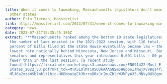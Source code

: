 ```yaml
---
title: When it comes to lawmaking, Massachusetts legislators don’t measure up to
  other states
author: Erin Tiernan, MassterList
link: https://massterlist.com/2023/07/31/when-it-comes-to-lawmaking-massachusetts-legislators-dont-measure-up-to-other-states/
category: news
date: 2023-07-31T15:35:45.186Z
extract: "**Massachusetts ranked among the bottom 10 state legislatures** for
  the number of laws enacted in the 2021-2022 session, with 110 total. Just 5.8
  percent of bills filed at the State House eventually became law — the fourth
  lowest rate nationally behind Minnesota, New Jersey and Missouri. Bay State
  senators and representatives this year introduced 6,691 bills — 80 percent
  fewer than in the last session, [a recent study
  found](https://fiscalnote-marketing.s3.amazonaws.com/FN091422-Most_Effective_\
  States_2022_v3.pdf?mkt_tok=MTA5LUlMTC05ODkAAAGNSm5H8pboITNwjXVv8qs4f2XKjuxbQk\
  MlJ6a2xzaWSb7mklt1hic-HUBNoaigEk3brroDRxJrImuZblcWJkPyW35LMNVy8UV8gnxgwoM)."
---
```

